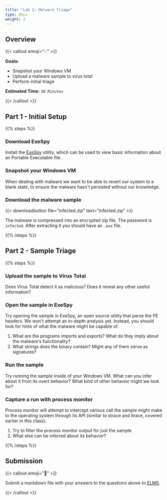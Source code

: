 ```yaml
---
title: "Lab 1: Malware Triage"
type: docs
weight: 1
---
```


## Overview

{{< callout emoji="💡" >}}


**Goals:**

- Snapshot your Windows VM
- Upload a malware sample to virus total
- Perform initial triage

**Estimated Time:** `30 Minutes`

{{< /callout >}}

## Part 1 - Initial Setup

{{% steps %}}

### Download ExeSpy

Install the [ExeSpy](https://ajsmith.org/projects/exespy/) utility, which can be used to view basic information about an Portable Executable file.

### Snapshot your Windows VM

When dealing with malware we want to be able to revert our system to a blank state, to ensure the malware hasn't persisted without our knowledge.

### Download the malware sample

{{< downloadbutton file="infected.zip" text="infected.zip" >}}

The malware is compressed into an encrypted zip file. The password is `infected`. After extracting it you should have an `.exe` file.

{{% /steps %}}

## Part 2 - Sample Triage

{{% steps %}}

### Upload the sample to Virus Total

Does Virus Total detect it as malicious? Does it reveal any other useful information?

### Open the sample in ExeSpy

Try opening the sample in ExeSpy, an open source utility that parse the PE headers. We won't attempt an in-depth analysis yet. Instead, you should look for hints of what the malware might be capable of.

1. What are the programs imports and exports? What do they imply about the malware's functionality?
2. What strings does the binary contain? Might any of them serve as signatures?

### Run the sample

Try running the sample inside of your Windows VM. What can you infer about it from its overt behavior? What kind of other behavior might we look for?

### Capture a run with process monitor

Process monitor will attempt to intercept various call the sample might make to the operating system through its API (similar to strace and ltrace, covered earlier in this class).

1. Try to filter the process monitor output for just the sample
2. What else can be inferred about its behavior?

{{% /steps %}}

## Submission

{{< callout emoji="📝" >}}

Submit a markdown file with your answers to the questions above to
[ELMS](https://umd.instructure.com/courses/1374508/assignments).

{{< /callout >}}

